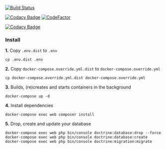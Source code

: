 [![Build Status](https://travis-ci.com/cvilleger/disneyland.svg?branch=master)](https://travis-ci.com/cvilleger/disneyland)

[![Codacy Badge](https://api.codacy.com/project/badge/Grade/b47de39978d5415a92f481a97d26212a)](https://www.codacy.com/app/cvilleger/disneyland?utm_source=github.com&amp;utm_medium=referral&amp;utm_content=cvilleger/disneyland&amp;utm_campaign=Badge_Grade)
[![CodeFactor](https://www.codefactor.io/repository/github/cvilleger/disneyland/badge)](https://www.codefactor.io/repository/github/cvilleger/disneyland)

[![Codacy Badge](https://api.codacy.com/project/badge/Coverage/b47de39978d5415a92f481a97d26212a)](https://www.codacy.com/app/cvilleger/disneyland?utm_source=github.com&utm_medium=referral&utm_content=cvilleger/disneyland&utm_campaign=Badge_Coverage)
### Install

**1.** Copy `.env.dist` to `.env`

```
cp .env.dist .env
```

**2.** Copy `docker-compose.override.yml.dist` to `docker-compose.override.yml`

```
cp docker-compose.override.yml.dist docker-compose.override.yml
```

**3.** Builds, (re)creates and starts containers in the background

```
docker-compose up -d
```

**4.** Install dependencies

```
docker-compose exec web composer install
```

**5.** Drop, create and update your database

```
docker-compose exec web php bin/console doctrine:database:drop --force
docker-compose exec web php bin/console doctrine:database:create
docker-compose exec web php bin/console doctrine:migration:migrate 
```
